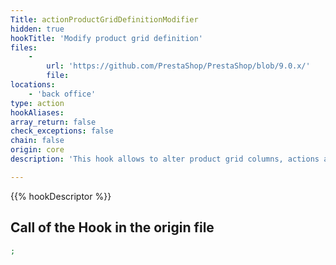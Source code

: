 ```yaml
---
Title: actionProductGridDefinitionModifier
hidden: true
hookTitle: 'Modify product grid definition'
files:
    -
        url: 'https://github.com/PrestaShop/PrestaShop/blob/9.0.x/'
        file: 
locations:
    - 'back office'
type: action
hookAliases: 
array_return: false
check_exceptions: false
chain: false
origin: core
description: 'This hook allows to alter product grid columns, actions and filters'

---
```


{{% hookDescriptor %}}

## Call of the Hook in the origin file

```php
;
```
